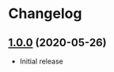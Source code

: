 # Changelog

## [1.0.0] (2020-05-26)
* Initial release

[1.0.0]: https://github.com/valtlai/postcss-color-image/releases/tag/v1.0.0
